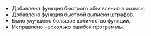 - Добавлена функция быстрого объявления в розыск.
- Добавлена функция быстрой выписки штрафов.
- Было улучшено большое количество функций.
- Исправлено несколько ошибок программы.
